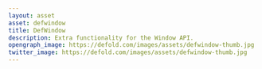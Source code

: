 ```yaml
---
layout: asset
asset: defwindow
title: DefWindow
description: Extra functionality for the Window API.
opengraph_image: https://defold.com/images/assets/defwindow-thumb.jpg
twitter_image: https://defold.com/images/assets/defwindow-thumb.jpg
---
```

